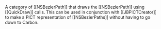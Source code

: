A category of [[NSBezierPath]] that draws the [[NSBezierPath]] using [[QuickDraw]] calls. This can be used in conjunction with [[JBPICTCreator]] to make a PICT representation of [[NSBezierPaths]] without having to go down to Carbon.